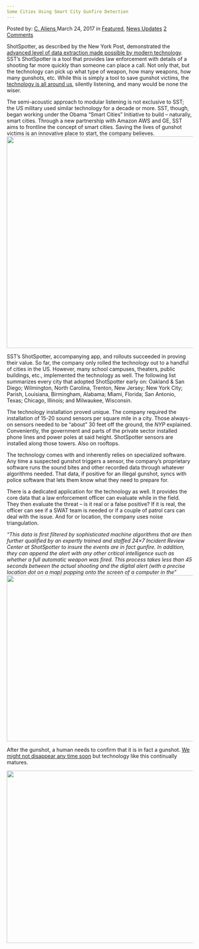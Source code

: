 ```yaml
---
Some Cities Using Smart City Gunfire Detection
---
```

<article class="post-listing post-18767 post type-post status-publish format-standard has-post-thumbnail hentry category-deepdot-news category-news-updates tag-cities tag-city tag-detection tag-gunfire tag-smart">
    <div class="post-inner">
    <p class="post-meta">
    <span>Posted by: <a href="https://www.deepdotweb.com/author/caliens/" title="">C. Aliens </a></span>
    <span>March 24, 2017</span>
    <span>in <a href="https://www.deepdotweb.com/category/deepdot-news/" rel="category tag">Featured</a>, <a href="https://www.deepdotweb.com/category/news-updates/" rel="category tag">News Updates</a></span>
    <span><a href="https://www.deepdotweb.com/2017/03/24/cities-using-smart-city-gunfire-detection/#comments">2 Comments</a></span>
    </p>
    <div class="clear"></div>
    <div class="entry">
    <p><a id="post-18767-_gjdgxs"></a> ShotSpotter, as described by the New York Post, demonstrated the <a href="http://nypost.com/2017/03/06/all-knowing-surveillance-system-detects-gunfire-all-across-america/">advanced level of data extraction made possible by modern technology</a>. SST&#8217;s ShotSpotter is a tool that provides law enforcement with details of a shooting far more quickly than someone can place a call. Not only that, but the technology can pick up what type of weapon, how many weapons, how many gunshots, etc. While this is simply a tool to save gunshot victims, the <a href="https://www.deepdotweb.com/tag/privacy/">technology is all around us</a>, silently listening, and many would be none the wiser.</p>
    <p>The semi-acoustic approach to modular listening is not exclusive to SST; the US military used similar technology for a decade or more. SST, though, began working under the Obama “Smart Cities” Initiative to build – naturally, smart cities. Through a new partnership with Amazon AWS and GE, SST aims to frontline the concept of smart cities. Saving the lives of gunshot victims is an innovative place to start, the company believes. <img class="wp-image-18779 aligncenter" src="https://www.deepdotweb.com/wp-content/uploads/2017/03/word-image-15.jpeg" width="851" height="572" srcset="https://www.deepdotweb.com/wp-content/uploads/2017/03/word-image-15.jpeg 1199w, https://www.deepdotweb.com/wp-content/uploads/2017/03/word-image-15-300x202.jpeg 300w, https://www.deepdotweb.com/wp-content/uploads/2017/03/word-image-15-1024x688.jpeg 1024w, https://www.deepdotweb.com/wp-content/uploads/2017/03/word-image-15-290x195.jpeg 290w" sizes="(max-width: 851px) 100vw, 851px"/></p>
    <p>SST&#8217;s ShotSpotter, accompanying app, and rollouts succeeded in proving their value. So far, the company only rolled the technology out to a handful of cities in the US. However, many school campuses, theaters, public buildings, etc., implemented the technology as well. The following list summarizes every city that adopted ShotSpotter early on: Oakland &amp; San Diego; Wilmington, North Carolina, Trenton, New Jersey; New York City; Parish, Louisiana, Birmingham, Alabama; Miami, Florida; San Antonio, Texas; Chicago, Illinois; and Milwaukee, Wisconsin.</p>
    <p>The technology installation proved unique. The company required the installation of 15-20 sound sensors per square mile in a city. Those always-on sensors needed to be “about” 30 feet off the ground, the <em>NYP</em> explained. Conveniently, the government and parts of the private sector installed phone lines and power poles at said height. ShotSpotter sensors are installed along those towers. Also on rooftops.</p>
    <p>The technology comes with and inherently relies on specialized software. Any time a suspected gunshot triggers a sensor, the company&#8217;s proprietary software runs the sound bites and other recorded data through whatever algorithms needed. That data, if positive for an illegal gunshot, syncs with police software that lets them know what they need to prepare for.</p>
    <p>There is a dedicated application for the technology as well. It provides the core data that a law enforcement officer can evaluate while in the field. They then evaluate the threat – is it real or a false positive? If it is real, the officer can see if a SWAT team is needed or if a couple of patrol cars can deal with the issue. And for or location, the company uses noise triangulation.</p>
    <p><em>“This data is first filtered by sophisticated machine algorithms that are then further qualified by an expertly trained and staffed 24&#215;7 Incident Review Center at ShotSpotter to insure the events are in fact gunfire. In addition, they can append the alert with any other critical intelligence such as whether a full automatic weapon was fired. This process takes less than 45 seconds between the actual shooting and the digital alert (with a precise location dot on a map) popping onto the screen of a computer in the”</em> <img class="wp-image-18780 aligncenter" src="https://www.deepdotweb.com/wp-content/uploads/2017/03/word-image-16.jpeg" width="676" height="449" srcset="https://www.deepdotweb.com/wp-content/uploads/2017/03/word-image-16.jpeg 1024w, https://www.deepdotweb.com/wp-content/uploads/2017/03/word-image-16-300x199.jpeg 300w" sizes="(max-width: 676px) 100vw, 676px"/></p>
    <p>After the gunshot, a human needs to confirm that it is in fact a gunshot. <a href="https://www.deepdotweb.com/2015/10/09/new-international-task-force-planned-to-combat-cyber-crime/">We might not disappear any time soon</a> but technology like this continually matures.</p>
    <p><img class="wp-image-18781 aligncenter" src="https://www.deepdotweb.com/wp-content/uploads/2017/03/word-image-17.jpeg" width="702" height="466" srcset="https://www.deepdotweb.com/wp-content/uploads/2017/03/word-image-17.jpeg 1024w, https://www.deepdotweb.com/wp-content/uploads/2017/03/word-image-17-300x199.jpeg 300w" sizes="(max-width: 702px) 100vw, 702px"/></p>
    </div>
    <span style="display:none"><a href="https://www.deepdotweb.com/tag/cities/" rel="tag">cities</a> <a href="https://www.deepdotweb.com/tag/city/" rel="tag">city</a> <a href="https://www.deepdotweb.com/tag/detection/" rel="tag">detection</a> <a href="https://www.deepdotweb.com/tag/gunfire/" rel="tag">gunfire</a> <a href="https://www.deepdotweb.com/tag/smart/" rel="tag">smart</a></span> <span style="display:none" class="updated">2017-03-24</span>
    <div style="display:none" class="vcard author" itemprop="author" itemscope itemtype="http://schema.org/Person"><strong class="fn" itemprop="name"><a href="https://www.deepdotweb.com/author/caliens/" title="Posts by C. Aliens" rel="author">C. Aliens</a></strong></div>
    </div>
</article>

